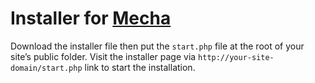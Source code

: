 Installer for [Mecha](https://github.com/mecha-cms/mecha)
=========================================================

Download the installer file then put the `start.php` file at the root of your site’s public folder. Visit the installer
page via `http://your-site-domain/start.php` link to start the installation.